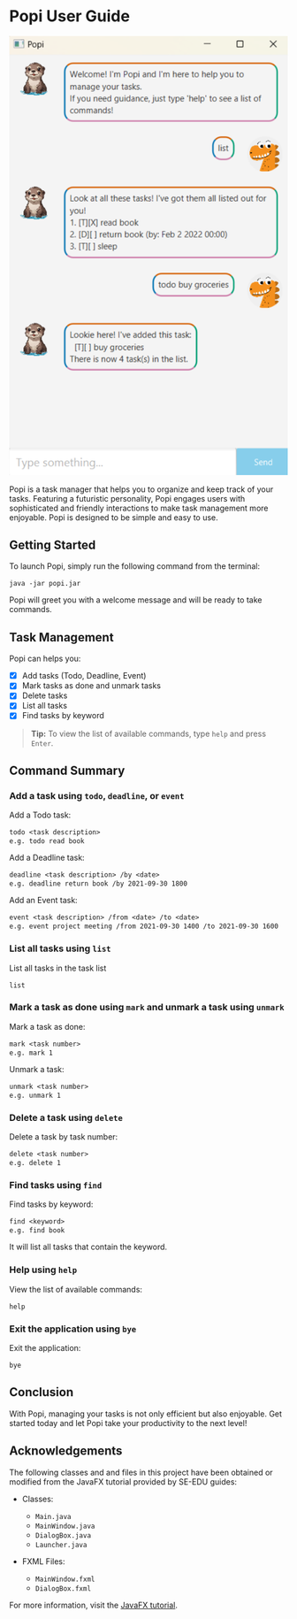 # Popi User Guide

![Popi](Ui.png)

Popi is a task manager that helps you to organize and keep track of your tasks.
Featuring a futuristic personality, Popi engages users with sophisticated and friendly interactions 
to make task management more enjoyable.
Popi is designed to be simple and easy to use.

## Getting Started

To launch Popi, simply run the following command from the terminal:

```
java -jar popi.jar
```

Popi will greet you with a welcome message and will be ready to take commands.

## Task Management

Popi can helps you:
- [x] Add tasks (Todo, Deadline, Event)
- [x] Mark tasks as done and unmark tasks
- [x] Delete tasks
- [x] List all tasks
- [x] Find tasks by keyword

> **Tip:**
>To view the list of available commands, type `help` and press `Enter`.

## Command Summary

### Add a task using `todo`, `deadline`, or `event`
Add a Todo task:
```
todo <task description>
e.g. todo read book
```

Add a Deadline task:
```
deadline <task description> /by <date>
e.g. deadline return book /by 2021-09-30 1800
```

Add an Event task:
```
event <task description> /from <date> /to <date>
e.g. event project meeting /from 2021-09-30 1400 /to 2021-09-30 1600
```

### List all tasks using `list`
List all tasks in the task list
```
list
```

### Mark a task as done using `mark` and unmark a task using `unmark`
Mark a task as done:
```
mark <task number>
e.g. mark 1
```

Unmark a task:
```
unmark <task number>
e.g. unmark 1
```

### Delete a task using `delete`
Delete a task by task number:
```
delete <task number>
e.g. delete 1
```

### Find tasks using `find`
Find tasks by keyword:
```
find <keyword>
e.g. find book
```
It will list all tasks that contain the keyword.

### Help using `help`
View the list of available commands:
```
help
```

### Exit the application using `bye`
Exit the application:
```
bye
```

## Conclusion
With Popi, managing your tasks is not only efficient but also enjoyable. 
Get started today and let Popi take your productivity to the next level!

## Acknowledgements
The following classes and and files in this project have been obtained or modified from the JavaFX tutorial provided by SE-EDU guides:

- Classes:
    - `Main.java`
    - `MainWindow.java`
    - `DialogBox.java`
    - `Launcher.java`

- FXML Files:
    - `MainWindow.fxml`
    - `DialogBox.fxml`

For more information, visit the [JavaFX tutorial](https://se-education.org/guides/tutorials/javaFx.html).




